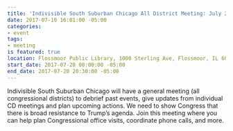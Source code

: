 ```yaml
---
title: 'Indivisible South Suburban Chicago All District Meeting: July 20'
date: 2017-07-10 16:01:00 -05:00
categories:
- event
tags:
- meeting
is featured: true
location: Flossmoor Public Library, 1000 Sterling Ave, Flossmoor, IL 60422
start_date: 2017-07-20 00:00:00 -05:00
end_date: 2017-07-20 20:30:00 -05:00
---
```


Indivisible South Suburban Chicago will have a general meeting (all congressional districts) to debrief past events, give updates from individual CD meetings and plan upcoming actions. We need to show Congress that there is broad resistance to Trump’s agenda. Join this meeting where you can help plan Congressional office visits, coordinate phone calls, and more.